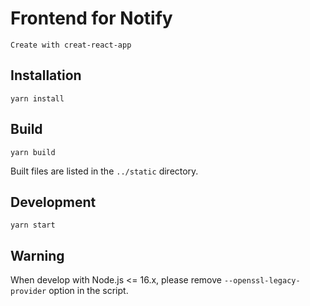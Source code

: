 # Frontend for Notify

`Create with creat-react-app`

## Installation

```
yarn install
```

## Build

```shell
yarn build
```

Built files are listed in the `../static` directory.

## Development

```shell
yarn start
```

## Warning

When develop with Node.js <= 16.x, please remove `--openssl-legacy-provider` option in the script.